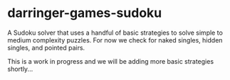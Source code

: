 # darringer-games-sudoku

A Sudoku solver that uses a handful of basic strategies to solve simple to medium complexity puzzles.  For now we check for naked singles, hidden singles, and pointed pairs.
    
This is a work in progress and we will be adding more basic strategies shortly...

